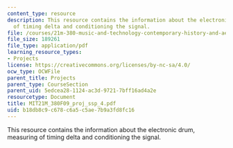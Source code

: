 ```yaml
---
content_type: resource
description: This resource contains the information about the electronic drum, measuring
  of timing delta and conditioning the signal.
file: /courses/21m-380-music-and-technology-contemporary-history-and-aesthetics-fall-2009/b18db8c9c678c6a5c5ae7b9a3fd8fc16_MIT21M_380F09_proj_ssp_4.pdf
file_size: 189261
file_type: application/pdf
learning_resource_types:
- Projects
license: https://creativecommons.org/licenses/by-nc-sa/4.0/
ocw_type: OCWFile
parent_title: Projects
parent_type: CourseSection
parent_uid: 5edcea28-1124-ac3d-9721-7bff16ad4a2e
resourcetype: Document
title: MIT21M_380F09_proj_ssp_4.pdf
uid: b18db8c9-c678-c6a5-c5ae-7b9a3fd8fc16
---
```

This resource contains the information about the electronic drum, measuring of timing delta and conditioning the signal.